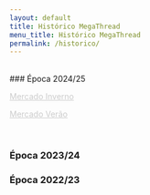 ```yaml
---
layout: default
title: Histórico MegaThread
menu_title: Histórico MegaThread
permalink: /historico/
---
```

<br>
### Época 2024/25
<br> 

<a href="https://www.reddit.com/r/fcporto/comments/1hr7024/megathread_mercado_de_transfer%C3%AAncias_inverno/" target="_blank" style="color: #ccc; text-decoration: underline;">Mercado Inverno</a>

<a href="https://www.reddit.com/r/fcporto/comments/1d7dceo/megathread_mercado_de_transfer%C3%AAncias_ver%C3%A3o_202425/" target="_blank" style="color: #ccc; text-decoration: underline;">Mercado Verão</a>

<br>

### Época 2023/24

### Época 2022/23
